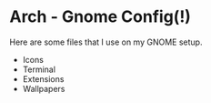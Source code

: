 
# Arch - Gnome Config(!)

Here are some files that I use on my GNOME setup.

- Icons
- Terminal
- Extensions
- Wallpapers


